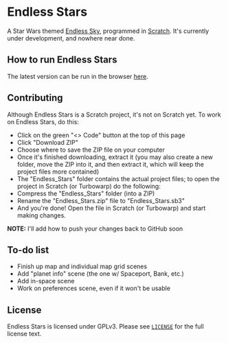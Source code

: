 # Endless Stars

A Star Wars themed [Endless Sky](https://github.com/endless-sky/endless-sky), programmed in [Scratch](https://scratch.mit.edu/). It's currently under development, and nowhere near done.

## How to run Endless Stars

The latest version can be run in the browser [here](https://endless-stars.github.io/endless-stars/).

## Contributing

Although Endless Stars is a Scratch project, it's not on Scratch yet. To work on Endless Stars, do this:

- Click on the green "<> Code" button at the top of this page
- Click "Download ZIP"
- Choose where to save the ZIP file on your computer
- Once it's finished downloading, extract it (you may also create a new folder, move the ZIP into it, and then extract it, which will keep the project files more contained)
- The "Endless_Stars" folder contains the actual project files; to open the project in Scratch (or Turbowarp) do the following:
- Compress the "Endless_Stars" folder (into a ZIP)
- Rename the "Endless_Stars.zip" file to "Endless_Stars.sb3"
- And you're done! Open the file in Scratch (or Turbowarp) and start making changes.

**NOTE:** I'll add how to push your changes back to GitHub soon

## To-do list
+ Finish up map and individual map grid scenes
+ Add "planet info" scene (the one w/ Spaceport, Bank, etc.)
+ Add in-space scene
+ Work on preferences scene, even if it won't be usable

## License

Endless Stars is licensed under GPLv3. Please see [`LICENSE`](./LICENSE) for the full license text.

